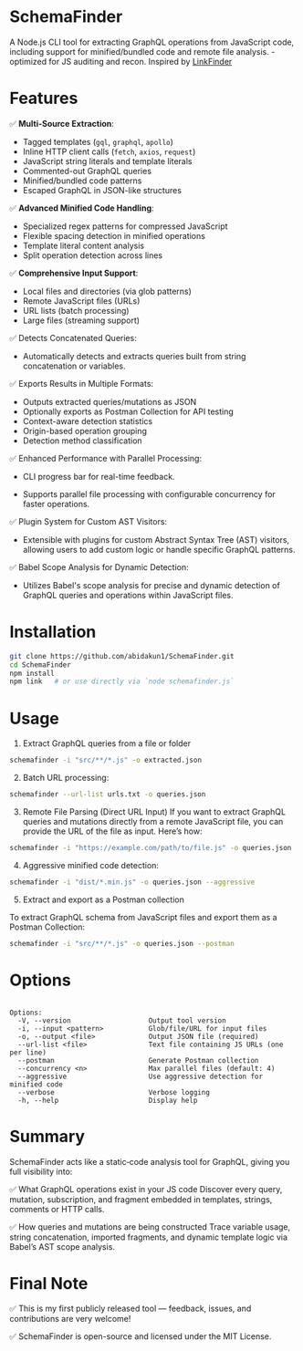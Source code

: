 # SchemaFinder

A Node.js CLI tool for extracting GraphQL operations from JavaScript code, including support for minified/bundled code and remote file analysis.  - optimized for JS auditing and recon. Inspired by [LinkFinder](https://github.com/GerbenJavado/LinkFinder)





# Features

✅ **Multi-Source Extraction**:
- Tagged templates (`gql`, `graphql`, `apollo`)
- Inline HTTP client calls (`fetch`, `axios`, `request`)
- JavaScript string literals and template literals
- Commented-out GraphQL queries
- Minified/bundled code patterns
- Escaped GraphQL in JSON-like structures

✅ **Advanced Minified Code Handling**:
- Specialized regex patterns for compressed JavaScript
- Flexible spacing detection in minified operations
- Template literal content analysis
- Split operation detection across lines



✅ **Comprehensive Input Support**:
- Local files and directories (via glob patterns)
- Remote JavaScript files (URLs)
- URL lists (batch processing)
- Large files (streaming support)

✅ Detects Concatenated Queries:

- Automatically detects and extracts queries built from string concatenation or variables.


✅ Exports Results in Multiple Formats:

- Outputs extracted queries/mutations as JSON
- Optionally exports as Postman Collection for API testing
- Context-aware detection statistics
- Origin-based operation grouping
- Detection method classification


✅ Enhanced Performance with Parallel Processing:

- CLI progress bar for real-time feedback.

- Supports parallel file processing with configurable concurrency for faster operations.

✅ Plugin System for Custom AST Visitors:

- Extensible with plugins for custom Abstract Syntax Tree (AST) visitors, allowing users to add custom logic or handle specific GraphQL patterns.



✅ Babel Scope Analysis for Dynamic Detection:

- Utilizes Babel's scope analysis for precise and dynamic detection of GraphQL queries and operations within JavaScript files.



# Installation


```bash
git clone https://github.com/abidakun1/SchemaFinder.git
cd SchemaFinder
npm install
npm link   # or use directly via `node schemafinder.js`
```




# Usage

1. Extract GraphQL queries from a file or folder

```bash
schemafinder -i "src/**/*.js" -o extracted.json
```
2. Batch URL processing:


```bash
schemafinder --url-list urls.txt -o queries.json
```

3. Remote File Parsing (Direct URL Input)
If you want to extract GraphQL queries and mutations directly from a remote JavaScript file, you can provide the URL of the file as input. Here’s how:
```bash
schemafinder -i "https://example.com/path/to/file.js" -o queries.json
```

4. Aggressive minified code detection:

```bash
schemafinder -i "dist/*.min.js" -o queries.json --aggressive
```

5. Extract and export as a Postman collection

To extract GraphQL schema from JavaScript files and export them as a Postman Collection:

```bash
schemafinder -i "src/**/*.js" -o queries.json --postman
```






# Options

```

Options:
  -V, --version                   Output tool version
  -i, --input <pattern>           Glob/file/URL for input files
  -o, --output <file>             Output JSON file (required)
  --url-list <file>               Text file containing JS URLs (one per line)
  --postman                       Generate Postman collection
  --concurrency <n>               Max parallel files (default: 4)
  --aggressive                    Use aggressive detection for minified code
  --verbose                       Verbose logging
  -h, --help                      Display help

```



# Summary


SchemaFinder acts like a static‑code analysis tool for GraphQL, giving you full visibility into:

✅ What GraphQL operations exist in your JS code
Discover every query, mutation, subscription, and fragment embedded in templates, strings, comments or HTTP calls.


✅ How queries and mutations are being constructed
Trace variable usage, string concatenation, imported fragments, and dynamic template logic via Babel’s AST scope analysis.


# Final Note
✅ This is my first publicly released  tool — feedback, issues, and contributions are very welcome!

✅ SchemaFinder is open-source and licensed under the MIT License.
